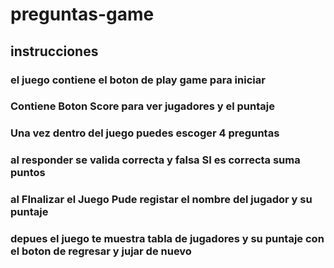 # preguntas-game

## instrucciones

### el juego contiene el boton de play game para iniciar
### Contiene Boton Score para ver jugadores y el puntaje
### Una vez dentro del juego puedes escoger 4 preguntas
### al responder se valida correcta y falsa SI es correcta suma puntos
### al FInalizar el Juego Pude registar el nombre del jugador y su puntaje
### depues el juego te muestra tabla de jugadores y su puntaje con el boton de regresar y jujar de nuevo
